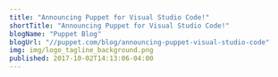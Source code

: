 ```yaml
---
title: "Announcing Puppet for Visual Studio Code!"
shortTitle: "Announcing Puppet for Visual Studio Code!"
blogName: "Puppet Blog"
blogUrl: "//puppet.com/blog/announcing-puppet-visual-studio-code"
img: img/logo_tagline_background.png
published: 2017-10-02T14:13:06-04:00
---
```

